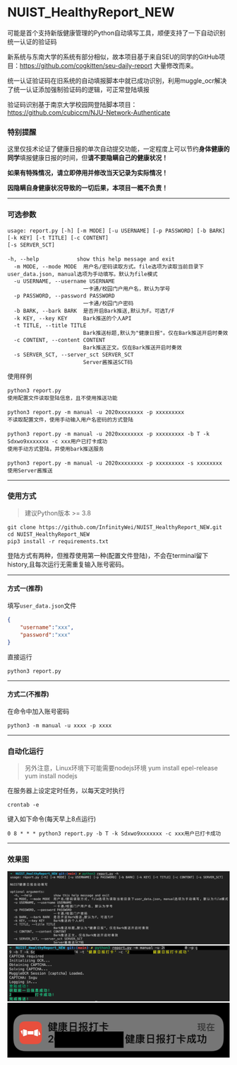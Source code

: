 # NUIST_HealthyReport_NEW
可能是首个支持新版健康管理的Python自动填写工具，顺便支持了一下自动识别统一认证的验证码

新系统与东南大学的系统有部分相似，故本项目基于来自SEU的同学的GitHub项目：https://github.com/cogkitten/seu-daily-report 大量修改而来。

统一认证验证码在旧系统的自动填报脚本中就已成功识别，利用muggle_ocr解决了统一认证添加强制验证码的逻辑，可正常登陆填报

验证码识别基于南京大学校园网登陆脚本项目：https://github.com/cubiccm/NJU-Network-Authenticate

### 特别提醒

这里仅技术论证了健康日报的单次自动提交功能，一定程度上可以节约**身体健康的同学**填报健康日报的时间，但**请不要隐瞒自己的健康状况！**

**如果有特殊情况，请立即停用并修改当天记录为实际情况！**

**因隐瞒自身健康状况导致的一切后果，本项目一概不负责！**

---

### 可选参数
```
usage: report.py [-h] [-m MODE] [-u USERNAME] [-p PASSWORD] [-b BARK] [-k KEY] [-t TITLE] [-c CONTENT]
[-s SERVER_SCT]

-h, --help            show this help message and exit
  -m MODE, --mode MODE  用户名/密码读取方式。file选项为读取当前目录下user_data.json, manual选项为手动填写。默认为file模式
  -u USERNAME, --username USERNAME
                        一卡通/校园门户用户名，默认为学号
  -p PASSWORD, --password PASSWORD
                        一卡通/校园门户密码
  -b BARK, --bark BARK  是否开启Bark推送,默认为F。可选T/F
  -k KEY, --key KEY     Bark推送的个人API
  -t TITLE, --title TITLE
                        Bark推送标题,默认为"健康日报"。仅在Bark推送开启时奏效
  -c CONTENT, --content CONTENT
                        Bark推送正文。仅在Bark推送开启时奏效
  -s SERVER_SCT, --server_sct SERVER_SCT
                        Server酱推送SCT码
```
使用样例
```
python3 report.py
使用配置文件读取登陆信息，且不使用推送功能

python3 report.py -m manual -u 2020xxxxxxxx -p xxxxxxxxx
不读取配置文件，使用手动输入用户名密码的方式登陆

python3 report.py -m manual -u 2020xxxxxxxx -p xxxxxxxxx -b T -k Sdxwo9xxxxxxx -c xxx用户已打卡成功
使用手动方式登陆，并使用bark推送服务

python3 report.py -m manual -u 2020xxxxxxxx -p xxxxxxxxx -s xxxxxxxx
使用Server酱推送
```

---

### 使用方式
> 建议Python版本 >= 3.8

```
git clone https://github.com/InfinityWei/NUIST_HealthyReport_NEW.git
cd NUIST_HealthyReport_NEW  
pip3 install -r requirements.txt
```
登陆方式有两种，但推荐使用第一种(配置文件登陆)，不会在terminal留下history,且每次运行无需重复输入账号密码。  

---

#### 方式一(推荐)
填写`user_data.json`文件
```json
{
    "username":"xxx",
    "password":"xxx"
}
```
直接运行
```
python3 report.py
```

---
#### 方式二(不推荐)
在命令中加入账号密码
```
python3 -m manual -u xxxx -p xxxx
```

---

### 自动化运行

> 另外注意，Linux环境下可能需要nodejs环境
> yum install epel-release
> yum install nodejs

在服务器上设定定时任务，以每天定时执行
```
crontab -e
```
键入如下命令(每天早上8点运行)
```
0 8 * * * python3 report.py -b T -k Sdxwo9xxxxxxx -c xxx用户已打卡成功
```
---

### 效果图
![](pic/help.png)
![](pic/command.png)
![](pic/bark.png)